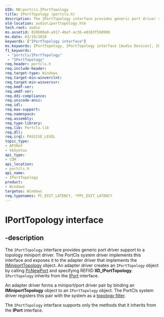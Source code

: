 ```yaml
---
UID: NN:portcls.IPortTopology
title: IPortTopology (portcls.h)
description: The IPortTopology interface provides generic port driver support to a topology miniport driver.
old-location: audio\iporttopology.htm
tech.root: audio
ms.assetid: 820b00e8-a917-4bef-ac36-e8103f59d998
ms.date: 03/19/2018
keywords: ["IPortTopology interface"]
ms.keywords: IPortTopology, IPortTopology interface [Audio Devices], IPortTopology interface [Audio Devices], described, audio.iporttopology, audmp-routines_88974b5c-4520-41ed-b0c7-75cceff72e0f.xml, portcls/IPortTopology
f1_keywords:
 - "portcls/IPortTopology"
 - "IPortTopology"
req.header: portcls.h
req.include-header:
req.target-type: Windows
req.target-min-winverclnt:
req.target-min-winversvr:
req.kmdf-ver:
req.umdf-ver:
req.ddi-compliance:
req.unicode-ansi:
req.idl:
req.max-support:
req.namespace:
req.assembly:
req.type-library:
req.lib: Portcls.lib
req.dll:
req.irql: PASSIVE_LEVEL
topic_type:
- APIRef
- kbSyntax
api_type:
- COM
api_location:
- portcls.h
api_name:
- IPortTopology
product:
- Windows
targetos: Windows
req.typenames: PC_EXIT_LATENCY, *PPC_EXIT_LATENCY
---
```


# IPortTopology interface


## -description


The <code>IPortTopology</code> interface provides generic port driver support to a topology miniport driver. The PortCls system driver implements this interface and exposes it to the adapter driver that implements the <a href="https://docs.microsoft.com/windows-hardware/drivers/ddi/portcls/nn-portcls-iminiporttopology">IMiniportTopology</a> object. An adapter driver creates an <code>IPortTopology</code> object by calling <a href="https://docs.microsoft.com/windows-hardware/drivers/ddi/portcls/nf-portcls-pcnewport">PcNewPort</a> and specifying REFIID <b>IID_IPortTopology</b>. <code>IPortTopology</code> inherits from the <a href="https://docs.microsoft.com/windows-hardware/drivers/ddi/portcls/nn-portcls-iport">IPort</a> interface.

An adapter driver forms a miniport/port driver pair by binding an <b>IMiniportTopology</b> object to an <code>IPortTopology</code> object. The PortCls system driver registers this pair with the system as a <a href="https://docs.microsoft.com/windows-hardware/drivers/audio/topology-filters">topology filter</a>.

The <code>IPortTopology</code> interface supports only the methods that it inherits from the <b>IPort</b> interface.

